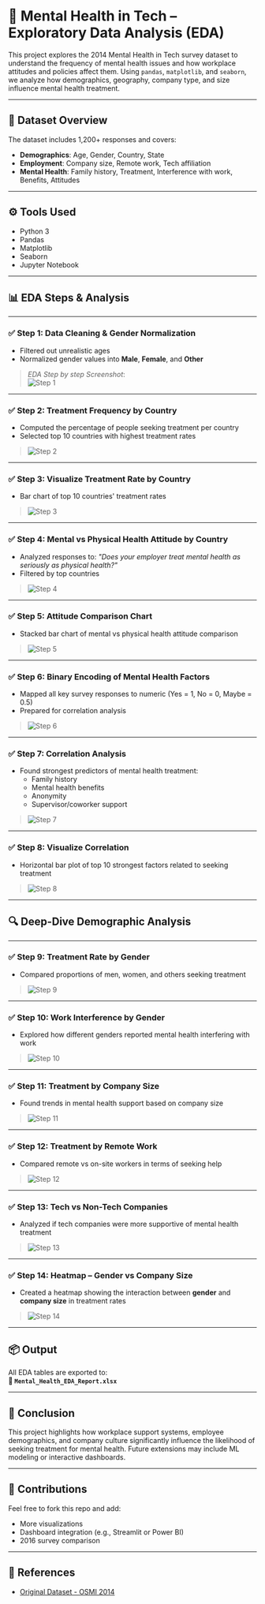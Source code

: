 # 🧠 Mental Health in Tech – Exploratory Data Analysis (EDA)

This project explores the 2014 Mental Health in Tech survey dataset to understand the frequency of mental health issues and how workplace attitudes and policies affect them. Using `pandas`, `matplotlib`, and `seaborn`, we analyze how demographics, geography, company type, and size influence mental health treatment.

---

## 📁 Dataset Overview

The dataset includes 1,200+ responses and covers:

- **Demographics**: Age, Gender, Country, State
- **Employment**: Company size, Remote work, Tech affiliation
- **Mental Health**: Family history, Treatment, Interference with work, Benefits, Attitudes

---

## ⚙️ Tools Used
- Python 3
- Pandas
- Matplotlib
- Seaborn
- Jupyter Notebook

---

## 📊 EDA Steps & Analysis

---

### ✅ Step 1: Data Cleaning & Gender Normalization

- Filtered out unrealistic ages
- Normalized gender values into **Male**, **Female**, and **Other**

> _EDA Step by step  Screenshot_:  
> ![Step 1](https://github.com/TanmaySingh007/Mental-Health-EDA/blob/80974f827baea038ae0ad5e676090667eece0359/1.png)

---

### ✅ Step 2: Treatment Frequency by Country

- Computed the percentage of people seeking treatment per country
- Selected top 10 countries with highest treatment rates

 
> ![Step 2](https://github.com/TanmaySingh007/Mental-Health-EDA/blob/9dbf6e5e9446fc6628cc6ea9988be4daeaa4aea6/2.png)

---

### ✅ Step 3: Visualize Treatment Rate by Country

- Bar chart of top 10 countries' treatment rates


> ![Step 3](https://github.com/TanmaySingh007/Mental-Health-EDA/blob/36801a679e2a6511a98a54e6eb90bc15ba42e92d/3.png)

---

### ✅ Step 4: Mental vs Physical Health Attitude by Country

- Analyzed responses to: _"Does your employer treat mental health as seriously as physical health?"_
- Filtered by top countries


> ![Step 4](https://github.com/TanmaySingh007/Mental-Health-EDA/blob/16c6696e2932d9e9f0ab17eac8a1489ff8610145/4.png)

---

### ✅ Step 5: Attitude Comparison Chart

- Stacked bar chart of mental vs physical health attitude comparison
  
> ![Step 5](https://github.com/TanmaySingh007/Mental-Health-EDA/blob/930acd4268bd71234e19bac2ef9cfbb910aff660/5.png)

---

### ✅ Step 6: Binary Encoding of Mental Health Factors

- Mapped all key survey responses to numeric (Yes = 1, No = 0, Maybe = 0.5)
- Prepared for correlation analysis

 
> ![Step 6](https://github.com/TanmaySingh007/Mental-Health-EDA/blob/148cf9167c74817c289c31daa6ebe8189dbf923c/6.png)

---

### ✅ Step 7: Correlation Analysis

- Found strongest predictors of mental health treatment:
  - Family history
  - Mental health benefits
  - Anonymity
  - Supervisor/coworker support
 
> ![Step 7](https://github.com/TanmaySingh007/Mental-Health-EDA/blob/531dc19eb5aca1a7ce1de3639ade34f35fb1ad5d/7.png)

---

### ✅ Step 8: Visualize Correlation

- Horizontal bar plot of top 10 strongest factors related to seeking treatment

 
> ![Step 8](https://github.com/TanmaySingh007/Mental-Health-EDA/blob/64e99d2509ec8b899e7c6270a06d6b41e2404c8b/8.png)

---

## 🔍 Deep-Dive Demographic Analysis

---

### ✅ Step 9: Treatment Rate by Gender

- Compared proportions of men, women, and others seeking treatment

> ![Step 9](https://github.com/TanmaySingh007/Mental-Health-EDA/blob/18e307a7eebc5ffad9bf8cb9180e49b0b890ef53/9.png)

---

### ✅ Step 10: Work Interference by Gender

- Explored how different genders reported mental health interfering with work

> ![Step 10](screenshots/step10_work_interfere.png)

---

### ✅ Step 11: Treatment by Company Size

- Found trends in mental health support based on company size

  
> ![Step 11](screenshots/step11_company_size.png)

---

### ✅ Step 12: Treatment by Remote Work

- Compared remote vs on-site workers in terms of seeking help


> ![Step 12](screenshots/step12_remote.png)

---

### ✅ Step 13: Tech vs Non-Tech Companies

- Analyzed if tech companies were more supportive of mental health treatment

 
> ![Step 13](screenshots/step13_tech_nontech.png)

---

### ✅ Step 14: Heatmap – Gender vs Company Size

- Created a heatmap showing the interaction between **gender** and **company size** in treatment rates
  
> ![Step 14](screenshots/step14_heatmap.png)

---

## 📦 Output

All EDA tables are exported to:  
**📄 `Mental_Health_EDA_Report.xlsx`**

---

## 📝 Conclusion

This project highlights how workplace support systems, employee demographics, and company culture significantly influence the likelihood of seeking treatment for mental health. Future extensions may include ML modeling or interactive dashboards.

---

## 🙌 Contributions

Feel free to fork this repo and add:
- More visualizations
- Dashboard integration (e.g., Streamlit or Power BI)
- 2016 survey comparison

---

## 📎 References

- [Original Dataset - OSMI 2014](https://osmihelp.org/research)
